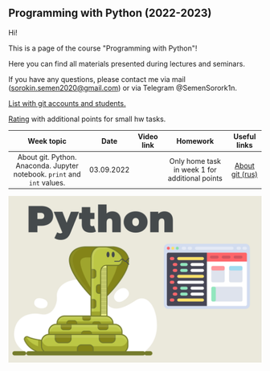 ## Programming with Python (2022-2023)

Hi!

This is a page of the course "Programming with Python"! 

Here you can find all materials presented during lectures and seminars.

If you have any questions, please contact me via mail (sorokin.semen2020@gmail.com) or via Telegram @SemenSorork1n. 

[List with git accounts and students.](https://docs.google.com/spreadsheets/d/1OjiQDeEzDTKpUxrVYXFFxTZpD60it9K5oVD9mCymKjA/edit?usp=sharing)

[Rating](https://docs.google.com/spreadsheets/d/1WpgupvTiVO-BwEbjrdZX05NVmX7QIq5foIANgiA2Lm8/edit?usp=sharing) with additional points for small hw tasks.

| Week topic |    Date    | Video link | Homework | Useful links |
| :---: |:----------:| :---: | :---: | :---: |
| About git. Python. Anaconda. Jupyter notebook. `print` and  `int` values.| 03.09.2022 | | Only home task in week 1 for additional points| [About git (rus)](https://www.youtube.com/watch?v=SEvR78OhGtw) |



![alt text](python.svg)
